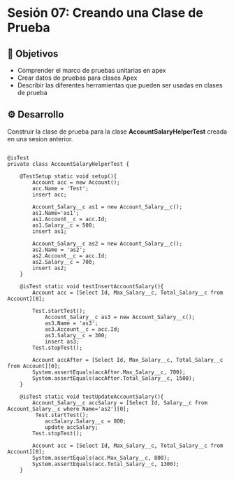 
# Sesión 07: Creando una Clase de Prueba

## :dart: Objetivos

- Comprender el marco de pruebas unitarias en apex
- Crear datos de pruebas para clases Apex
- Describir las diferentes herramientas que pueden ser usadas en clases de prueba

## ⚙ Desarrollo

Construir la clase de prueba para la clase <strong>AccountSalaryHelperTest</strong> creada en una sesion anterior.

```

@isTest
private class AccountSalaryHelperTest {
 
    @TestSetup static void setup(){
        Account acc = new Account();
        acc.Name = 'Test';
        insert acc;
     
        Account_Salary__c as1 = new Account_Salary__c();
        as1.Name='as1';
        as1.Account__c = acc.Id;
        as1.Salary__c = 500;
        insert as1;
         
        Account_Salary__c as2 = new Account_Salary__c();
        as2.Name = 'as2';
        as2.Account__c = acc.Id;
        as2.Salary__c = 700;
        insert as2;
    }

    @isTest static void testInsertAccountSalary(){
        Account acc = [Select Id, Max_Salary__c, Total_Salary__c from Account][0];
         
        Test.startTest();
            Account_Salary__c as3 = new Account_Salary__c();
            as3.Name = 'as3';
            as3.Account__c = acc.Id;
            as3.Salary__c = 300;
            insert as3;
        Test.stopTest();
         
        Account accAfter = [Select Id, Max_Salary__c, Total_Salary__c from Account][0];
        System.assertEquals(accAfter.Max_Salary__c, 700);
        System.assertEquals(accAfter.Total_Salary__c, 1500);
    }

    @isTest static void testUpdateAccountSalary(){
        Account_Salary__c accSalary = [Select Id, Salary__c from Account_Salary__c where Name='as2'][0];
         Test.startTest();
            accSalary.Salary__c = 800;
            update accSalary;
        Test.stopTest();
         
        Account acc = [Select Id, Max_Salary__c, Total_Salary__c from Account][0];
        System.assertEquals(acc.Max_Salary__c, 800);
        System.assertEquals(acc.Total_Salary__c, 1300);
    }
```




